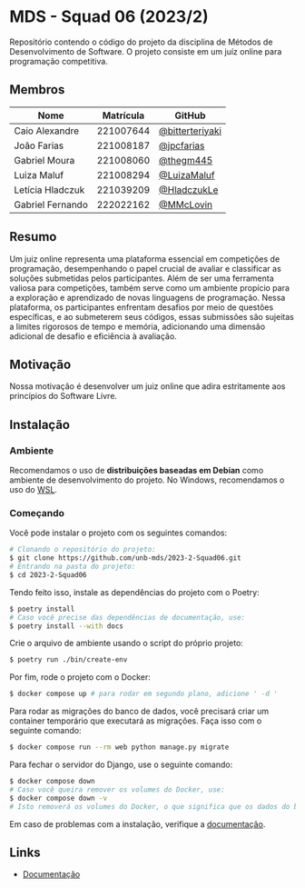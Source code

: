 # MDS - Squad 06 (2023/2)

Repositório contendo o código do projeto da disciplina de Métodos de
Desenvolvimento de Software. O projeto consiste em um juíz online para
programação competitiva.

## Membros

| Nome             | Matrícula | GitHub |
|------------------|-----------|--------|
| Caio Alexandre   | 221007644 | [@bitterteriyaki](https://github.com/bitterteriyaki) |
| João Farias      | 221008187 | [@jpcfarias](https://github.com/jpcfarias) |
| Gabriel Moura    | 221008060 | [@thegm445](https://github.com/thegm445) |
| Luiza Maluf      | 221008294 | [@LuizaMaluf](https://github.com/LuizaMaluf) |
| Letícia Hladczuk | 221039209 | [@HladczukLe](https://github.com/HladczukLe) |
| Gabriel Fernando | 222022162 | [@MMcLovin](https://github.com/MMcLovin) |

## Resumo

Um juiz online representa uma plataforma essencial em competições de programação, desempenhando o papel crucial de avaliar e classificar as soluções submetidas pelos participantes. Além de ser uma ferramenta valiosa para competições, também serve como um ambiente propício para a exploração e aprendizado de novas linguagens de programação. Nessa plataforma, os participantes enfrentam desafios por meio de questões específicas, e ao submeterem seus códigos, essas submissões são sujeitas a limites rigorosos de tempo e memória, adicionando uma dimensão adicional de desafio e eficiência à avaliação.


## Motivação

Nossa motivação é desenvolver um juiz online que adira estritamente aos princípios do Software Livre.

## Instalação

### Ambiente

Recomendamos o uso de **distribuições baseadas em Debian** como ambiente de
desenvolvimento do projeto. No Windows, recomendamos o uso do
[WSL](https://docs.microsoft.com/en-us/windows/wsl/install-win10).

### Começando

Você pode instalar o projeto com os seguintes comandos:

```bash
# Clonando o repositório do projeto:
$ git clone https://github.com/unb-mds/2023-2-Squad06.git
# Entrando na pasta do projeto:
$ cd 2023-2-Squad06
```

Tendo feito isso, instale as dependências do projeto com o Poetry:

```bash
$ poetry install
# Caso você precise das dependências de documentação, use:
$ poetry install --with docs
```

Crie o arquivo de ambiente usando o script do próprio projeto:

```bash
$ poetry run ./bin/create-env
```

Por fim, rode o projeto com o Docker:

```bash
$ docker compose up # para rodar em segundo plano, adicione ' -d '
```

Para rodar as migrações do banco de dados, você precisará criar um container
temporário que executará as migrações. Faça isso com o seguinte comando:

```bash
$ docker compose run --rm web python manage.py migrate
```

Para fechar o servidor do Django, use o seguinte comando:

```bash
$ docker compose down
# Caso você queira remover os volumes do Docker, use:
$ docker compose down -v
# Isto removerá os volumes do Docker, o que significa que os dados do banco de dados serão perdidos.
```

Em caso de problemas com a instalação, verifique a
[documentação](https://mds-squad-06.readthedocs.io/pt/latest/installation.html).

## Links

- [Documentação](https://mds.kyomi.dev/pt/latest/)
